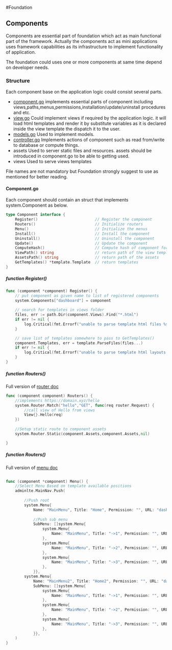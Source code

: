 #Foundation
## Components
Components are essential part of foundation which act as main functional part of the framework. Actually the components act as mini applications uses framework capabilities as its infrastructure to implement functionality of application.

The foundation could uses one or more components at same time depend on developer needs.

### Structure
Each component base on the application logic could consist several parts. 


   - [component.go](../components/dashboard/component.go) implements essential parts of component including views,paths,menus,permissions,installation/update/uninstall procedures and etc.
   - [view.go](../components/dashboard/component.go) Could implement views if required by the application logic. it will load html templates and render it by substitute variables as it is declared inside the view template the dispatch it to the user.
   - [models.go](../components/dashboard/component.go) Used to implement models.
   - [controller.go](../components/dashboard/component.go) Implements actions of component such as read from/write to database or compute things. 
   - assets Used to server static files and resources. assets should be introduced in component.go to be able to getting used.
   - views Used to serve views templates
   
File names are not mandatory but Foundation strongly suggest to use as mentioned for better reading.


#### Component.go
Each component should contain an struct that implements system.Component as below.
```go
type Component interface {
	Register()                         // Register the component
	Routers()                          // Initialize routers
	Menu()                             // Initialize the menus
	Install()                          // Install the component
	Uninstall()                        // Uninstall the component
	Update()                           // Update the component
	ComputeHash()                      // Compute hash of component for compare to updates
	ViewPath() string                  // return path of the view templates
	AssetsPath() string                // return path of the assets
	GetTemplates() *template.Template  // return templates
}
```

##### function Register()
```go
func (component *component) Register() {
	// put component as given name to list of registered components
	system.Components["dashboard"] = component
	
	// search for templates in views folder
	files, err := path.Dir(component.Views).Find("*.html")
	if err != nil {
		log.Critical(fmt.Errorf("unable to parse template html files %s", err.Error()))
	}

    // save list of templates somewhere to pass to GetTemplates()
	component.Templates, err = template.ParseFiles(files...)
	if err != nil {
		log.Critical(fmt.Errorf("unable to parse template html layouts. %s", err.Error()))
	}
}
```


##### function Routers()
Full version of [router doc](routers.md)
```go
func (component component) Routers() {
	//implements https://domain.xyz/hello
	system.Router.Match("hello","GET", func(req router.Request) {
		//call view of Hello from views
		View{}.Hello(req)
	})
	
	//Setup static route to component assets
	system.Router.Static(component.Assets,component.Assets,nil)

}

```


##### function Routers()
Full version of [menu doc](menu.md)
```go

func (component *component) Menu() {
	//Select Menu Based on template available positions
	adminlte.MainNav.Push(
		
		//Push root
		system.Menu{
			Name: "MainMenu", Title: "Home", Permission: "", URL: "dashboard", Icon: "fa-home", Class: "home",
			
			//Push sub menu
			SubMenu: []system.Menu{
				system.Menu{
					Name: "MainMenu", Title: "->1", Permission: "", URL: "dashboard", Icon: "fa-home", Class: "home",
				},
				system.Menu{
					Name: "MainMenu", Title: "->2", Permission: "", URL: "dashboard", Icon: "fa-home", Class: "home",
				},
				system.Menu{
					Name: "MainMenu", Title: "->3", Permission: "", URL: "dashboard", Icon: "fa-home", Class: "home",
				},
			}},
		system.Menu{
			Name: "MainMenu2", Title: "Home2", Permission: "", URL: "dashboard", Icon: "fa-home", Class: "home",
			SubMenu: []system.Menu{
				system.Menu{
					Name: "MainMenu", Title: "->1", Permission: "", URL: "dashboard", Icon: "fa-home", Class: "home",
				},
				system.Menu{
					Name: "MainMenu", Title: "->2", Permission: "", URL: "dashboard", Icon: "fa-home", Class: "home",
				},
				system.Menu{
					Name: "MainMenu", Title: "->3", Permission: "", URL: "dashboard", Icon: "fa-home", Class: "home",
				},
			}},
	)
}

```
